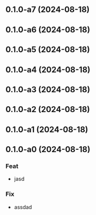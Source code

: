 ## 0.1.0-a7 (2024-08-18)

## 0.1.0-a6 (2024-08-18)

## 0.1.0-a5 (2024-08-18)

## 0.1.0-a4 (2024-08-18)

## 0.1.0-a3 (2024-08-18)

## 0.1.0-a2 (2024-08-18)

## 0.1.0-a1 (2024-08-18)

## 0.1.0-a0 (2024-08-18)

### Feat

- jasd

### Fix

- assdad

